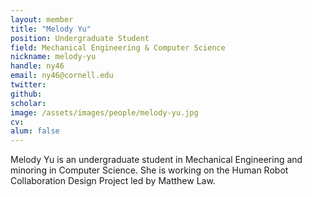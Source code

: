 ```yaml
---
layout: member
title: "Melody Yu"
position: Undergraduate Student
field: Mechanical Engineering & Computer Science
nickname: melody-yu
handle: ny46
email: ny46@cornell.edu
twitter:
github:
scholar:
image: /assets/images/people/melody-yu.jpg
cv:
alum: false
---
```

Melody Yu is an undergraduate student in Mechanical Engineering and minoring in Computer Science. She is working on the Human Robot Collaboration Design Project led by Matthew Law.
